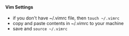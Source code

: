 #### Vim Settings

* if you don't have ~/.vimrc file, then ```touch ~/.vimrc```
* copy and paste contents in ~/.vimrc to your machine
* save and ```source ~/.vimrc```
